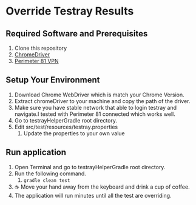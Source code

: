 # Override Testray Results
## Required Software and Prerequisites
1. Clone this repository
2. [ChromeDriver](https://chromedriver.chromium.org/)
3. [Perimeter 81 VPN](https://liferay.perimeter81.com/)

## Setup Your Environment
1. Download Chrome WebDriver which is match your Chrome Version.
2. Extract chromeDriver to your machine and copy the path of the driver.
3. Make sure you have stable network that able to login testray and navigate.I tested with Perimeter 81 connected which works well.
4. Go to testrayHelperGradle root directory.
5. Edit src/test/resources/testray.properties
   1. Update the properties to your own value

## Run application
1. Open Terminal and go to testrayHelperGradle root directory.
2. Run the following command.
   1. `gradle clean test`
3. :coffee: Move your hand away from the keyboard and drink a cup of coffee. 
4. The application will run minutes until all the test are overriding.